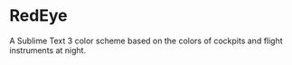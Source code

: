 # RedEye
A Sublime Text 3 color scheme based on the colors of cockpits and flight instruments at night.
